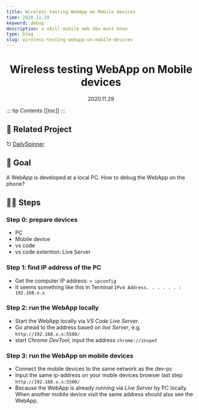 ```yaml
---
title: Wireless testing WebApp on Mobile devices
time: 2020.11.29
keyword: debug
description: a skill mobile web dev must know
type: blog
slug: wireless-testing-webapp-on-mobile-devices
---
```


<h1 align="center">Wireless testing WebApp on Mobile devices</h1>
<div align="center">2020.11.29</div>

::: tip Contents
[[toc]]
:::

## 🔗 Related Project

⎋ [DailySpinner](/project/01.DailySpinner.md)

## 🎯 Goal

A WebApp is developed at a local PC. How to debug the WebApp on the phone?

## 🦶🏻 Steps

### Step 0: prepare devices

- PC
- Mobile device
- vs code
- vs code extention: Live Server

### Step 1: find IP address of the PC

- Get the computer IP address: `> ipconfig`
- It seems something like this in Terminal `IPv4 Address. . . . . . : 192.168.x.x`

### Step 2: run the WebApp locally

- Start the WebApp locally via _VS Code Live Server_.
- Go ahead to the address based on _live Server_, e.g. `http://192.168.x.x:5500/`
- start _Chrome DevTool_, input the address `chrome://inspet`

### Step 3: run the WebApp on mobile devices

- Connect the mobile devices to the same network as the dev-pc
- Input the same ip-address on your moble devices browser last step `http://192.168.x.x:5500/`
- Because the WebApp is already running via _Live Server_ by PC locally. When another mobile device visit the same address should also see the WebApp.
